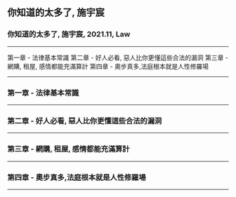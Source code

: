 ## 你知道的太多了, 施宇宸

### 你知道的太多了, 施宇宸, 2021.11, Law

---

第一章 - 法律基本常識
第二章 - 好人必看, 惡人比你更懂這些合法的漏洞
第三章 - 網購, 租屋, 感情都能充滿算計
第四章 - 奧步真多,法庭根本就是人性修羅場

---

### 第一章 - 法律基本常識

---

### 第二章 - 好人必看, 惡人比你更懂這些合法的漏洞

---

### 第三章 - 網購, 租屋, 感情都能充滿算計

---

### 第四章 - 奧步真多,法庭根本就是人性修羅場

---
